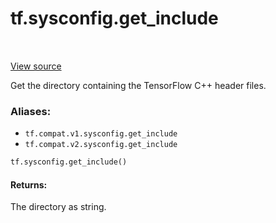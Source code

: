 <div itemscope itemtype="http://developers.google.com/ReferenceObject">
<meta itemprop="name" content="tf.sysconfig.get_include" />
<meta itemprop="path" content="Stable" />
</div>

# tf.sysconfig.get_include

<!-- Insert buttons -->

<table class="tfo-notebook-buttons tfo-api" align="left">
</table>

<a target="_blank" href="/code/stable/tensorflow/python/platform/sysconfig.py">View source</a>



<!-- Start diff -->
Get the directory containing the TensorFlow C++ header files.

### Aliases:

* `tf.compat.v1.sysconfig.get_include`
* `tf.compat.v2.sysconfig.get_include`


``` python
tf.sysconfig.get_include()
```



<!-- Placeholder for "Used in" -->


#### Returns:

The directory as string.
